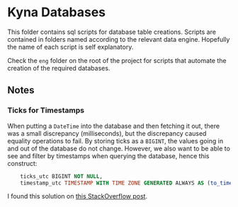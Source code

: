 # Kyna Databases

This folder contains sql scripts for database table creations. Scripts are contained in folders named according to the relevant data engine. Hopefully the name of each script is self explanatory.

Check the `eng` folder on the root of the project for scripts that automate the creation of the required databases.

## Notes

### Ticks for Timestamps

When putting a `DateTime` into the database and then fetching it out, there was a small discrepancy (milliseconds), but the discrepancy caused equality operations to fail. By storing ticks as a `BIGINT`, the values going in and out of the database do not change. However, we also want to be able to see and filter by timestamps when querying the database, hence this construct:

```sql
    ticks_utc BIGINT NOT NULL,
    timestamp_utc TIMESTAMP WITH TIME ZONE GENERATED ALWAYS AS (to_timestamp((ticks_utc - 621355968000000000) / 10000000)) STORED,
```

I found this solution on [this StackOverflow post](https://stackoverflow.com/questions/9056193/how-to-convert-a-sql-field-stored-as-a-tick-into-a-date).